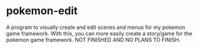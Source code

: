 # pokemon-edit
A program to visually create and edit scenes and menus for my pokemon game framework. With this, you can more easily create a story/game for the pokemon game framework.
NOT FINISHED AND NO PLANS TO FINISH.
